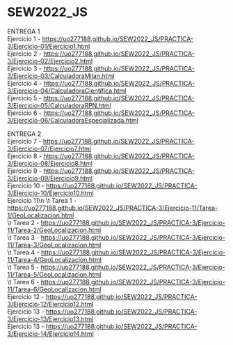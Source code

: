 # SEW2022_JS<br />
ENTREGA 1<br />
Ejercicio 1 - https://uo277188.github.io/SEW2022_JS/PRACTICA-3/Ejercicio-01/Ejercicio1.html<br />
Ejercicio 2 - https://uo277188.github.io/SEW2022_JS/PRACTICA-3/Ejercicio-02/Ejercicio2.html<br />
Ejercicio 3 - https://uo277188.github.io/SEW2022_JS/PRACTICA-3/Ejercicio-03/CalculadoraMilan.html<br />
Ejercicio 4 - https://uo277188.github.io/SEW2022_JS/PRACTICA-3/Ejercicio-04/CalculadoraCientifica.html<br />
Ejercicio 5 - https://uo277188.github.io/SEW2022_JS/PRACTICA-3/Ejercicio-05/CalculadoraRPN.html<br />
Ejercicio 6 - https://uo277188.github.io/SEW2022_JS/PRACTICA-3/Ejercicio-06/CalculadoraEspecializada.html<br />

ENTREGA 2<br />
Ejercicio 7 - https://uo277188.github.io/SEW2022_JS/PRACTICA-3/Ejercicio-07/Ejercicio7.html<br />
Ejercicio 8 - https://uo277188.github.io/SEW2022_JS/PRACTICA-3/Ejercicio-08/Ejercicio8.html<br />
Ejercicio 9 - https://uo277188.github.io/SEW2022_JS/PRACTICA-3/Ejercicio-09/Ejercicio9.html<br />
Ejercicio 10 - https://uo277188.github.io/SEW2022_JS/PRACTICA-3/Ejercicio-10/Ejercicio10.html<br />
Ejercicio 11\n
\t Tarea 1 - https://uo277188.github.io/SEW2022_JS/PRACTICA-3/Ejercicio-11/Tarea-1/GeoLocalizacion.html<br />
\t Tarea 2 - https://uo277188.github.io/SEW2022_JS/PRACTICA-3/Ejercicio-11/Tarea-2/GeoLocalizacion.html<br />
\t Tarea 3 - https://uo277188.github.io/SEW2022_JS/PRACTICA-3/Ejercicio-11/Tarea-3/GeoLocalizacion.html<br />
\t Tarea 4 - https://uo277188.github.io/SEW2022_JS/PRACTICA-3/Ejercicio-11/Tarea-4/GeoLocalizacion.html<br />
\t Tarea 5 - https://uo277188.github.io/SEW2022_JS/PRACTICA-3/Ejercicio-11/Tarea-5/GeoLocalizacion.html<br />
\t Tarea 6 - https://uo277188.github.io/SEW2022_JS/PRACTICA-3/Ejercicio-11/Tarea-6/GeoLocalizacion.html<br />
Ejercicio 12 - https://uo277188.github.io/SEW2022_JS/PRACTICA-3/Ejercicio-12/Ejercicio12.html<br />
Ejercicio 13 - https://uo277188.github.io/SEW2022_JS/PRACTICA-3/Ejercicio-13/Ejercicio13.html<br />
Ejercicio 13 - https://uo277188.github.io/SEW2022_JS/PRACTICA-3/Ejercicio-14/Ejercicio14.html<br />
